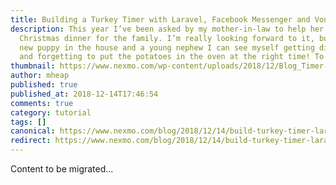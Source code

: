 ```yaml
---
title: Building a Turkey Timer with Laravel, Facebook Messenger and Vonage
description: This year I’ve been asked by my mother-in-law to help her cook
  Christmas dinner for the family. I’m really looking forward to it, but with a
  new puppy in the house and a young nephew I can see myself getting distracted
  and forgetting to put the potatoes in the oven at the right time! To […]
thumbnail: https://www.nexmo.com/wp-content/uploads/2018/12/Blog_Timer-Lavavel-FB_1200x600.png
author: mheap
published: true
published_at: 2018-12-14T17:46:54
comments: true
category: tutorial
tags: []
canonical: https://www.nexmo.com/blog/2018/12/14/build-turkey-timer-laravel-facebook-messenger-dr
redirect: https://www.nexmo.com/blog/2018/12/14/build-turkey-timer-laravel-facebook-messenger-dr
---
```

Content to be migrated...
